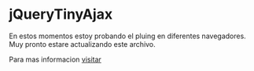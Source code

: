 # jQueryTinyAjax

En estos momentos estoy probando el pluing en diferentes navegadores. Muy pronto estare actualizando este archivo.

Para mas informacion [visitar](http://juaniquillo.com/blog)
